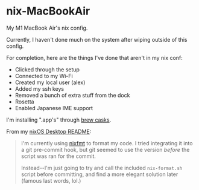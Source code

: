 # nix-MacBookAir

My M1 MacBook Air's nix config.

Currently, I haven't done much on the system after wiping outside of this config.

For completion, here are the things I've done that aren't in my nix conf:

+ Clicked through the setup
+ Connected to my Wi-Fi
+ Created my local user (alex)
+ Added my ssh keys
+ Removed a bunch of extra stuff from the dock
+ Rosetta
+ Enabled Japanese IME support

I'm installing ".app's" through [brew casks](https://daiderd.com/nix-darwin/manual/index.html#opt-homebrew.casks).

From my [nixOS Desktop README](https://github.com/alpacathunder1/nixos-Desktop):

> I'm currently using [nixfmt](https://github.com/serokell/nixfmt) to format my code.  I tried integrating it into a git pre-commit hook, but git seemed to use the version *before* the script was ran for the commit.
> 
> Instead--I'm just going to try and call the included `nix-format.sh` script before committing, and find a more elegant solution later (famous last words, lol.)
